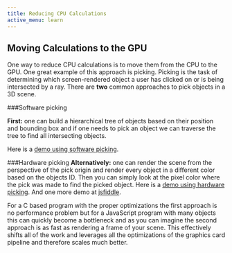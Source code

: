 ```yaml
---
title: Reducing CPU Calculations
active_menu: learn
---
```


## Moving Calculations to the GPU

One way to reduce CPU calculations is to move them from the CPU to the GPU. One great example of this approach is picking. Picking is the task of determining which screen-rendered object a user has clicked on or is being intersected by a ray. There are **two** common approaches to pick objects in a 3D scene.

###Software picking

**First:** one can build a hierarchical tree of objects based on their position and bounding box and if one needs to pick an object we can traverse the tree to find all intersecting objects.

Here is a [demo using software picking](http://labs.gooengine.com/examples/picking/).

###Hardware picking
**Alternatively:** one can render the scene from the perspective of the pick origin and render every object in a different color based on the objects ID. Then you can simply look at the pixel color where the pick was made to find the picked object. Here is a [demo using hardware picking](http://code.gooengine.com/0.9.10/visual-test/goo/renderer/WorldPickCoords/WorldPickCoordinates-vtest.html). And one more demo at [jsfiddle](http://jsfiddle.net/qLw8H/14/).

For a C based program with the proper optimizations the first approach is no performance problem but for a JavaScript program with many objects this can quickly become a bottleneck and as you can imagine the second approach is as fast as rendering a frame of your scene. This effectively shifts all of the work and leverages all the optimizations of the graphics card pipeline and therefore scales much better.



